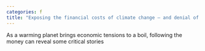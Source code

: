 ```yaml
---
categories: f
title: "Exposing the financial costs of climate change – and denial of the climate crisis"
---
```

As a warming planet brings economic tensions to a boil, following the money can reveal some critical stories